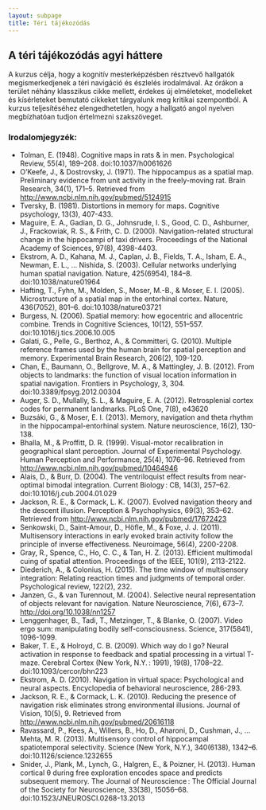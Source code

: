 ```yaml
---
layout: subpage
title: Téri tájékozódás
---
```


## A téri tájékozódás agyi háttere

A kurzus célja, hogy a kognitív mesterképzésben résztvevő hallgatók megismerkedjenek a téri navigáció és észlelés irodalmával. Az órákon a terület néhány klasszikus cikke mellett, érdekes új elméleteket, modelleket és kísérleteket bemutató cikkeket tárgyalunk meg kritikai szempontból. A kurzus teljesítéséhez elengedhetetlen, hogy a hallgató angol nyelven megbízhatóan tudjon értelmezni szakszöveget. 

### Irodalomjegyzék:

- Tolman, E. (1948). Cognitive maps in rats & in men. Psychological Review, 55(4), 189–208. doi:10.1037/h0061626 
- O’Keefe, J., & Dostrovsky, J. (1971). The hippocampus as a spatial map. Preliminary evidence from unit activity in the freely-moving rat. Brain Research, 34(1), 171–5. Retrieved from http://www.ncbi.nlm.nih.gov/pubmed/5124915 
- Tversky, B. (1981). Distortions in memory for maps. Cognitive psychology, 13(3), 407-433. 
- Maguire, E. A., Gadian, D. G., Johnsrude, I. S., Good, C. D., Ashburner, J., Frackowiak, R. S., & Frith, C. D. (2000). Navigation-related structural change in the hippocampi of taxi drivers. Proceedings of the National Academy of Sciences, 97(8), 4398-4403. 
- Ekstrom, A. D., Kahana, M. J., Caplan, J. B., Fields, T. A., Isham, E. A., Newman, E. L., … Nishida, S. (2003). Cellular networks underlying human spatial navigation. Nature, 425(6954), 184–8. doi:10.1038/nature01964 
- Hafting, T., Fyhn, M., Molden, S., Moser, M.-B., & Moser, E. I. (2005). Microstructure of a spatial map in the entorhinal cortex. Nature, 436(7052), 801–6. doi:10.1038/nature03721 
- Burgess, N. (2006). Spatial memory: how egocentric and allocentric combine. Trends in Cognitive Sciences, 10(12), 551–557. doi:10.1016/j.tics.2006.10.005 
- Galati, G., Pelle, G., Berthoz, A., & Committeri, G. (2010). Multiple reference frames used by the human brain for spatial perception and memory. Experimental Brain Research, 206(2), 109-120. 
- Chan, E., Baumann, O., Bellgrove, M. A., & Mattingley, J. B. (2012). From objects to landmarks: the function of visual location information in spatial navigation. Frontiers in Psychology, 3, 304. doi:10.3389/fpsyg.2012.00304 
- Auger, S. D., Mullally, S. L., & Maguire, E. A. (2012). Retrosplenial cortex codes for permanent landmarks. PLoS One, 7(8), e43620 
- Buzsáki, G., & Moser, E. I. (2013). Memory, navigation and theta rhythm in the hippocampal-entorhinal system. Nature neuroscience, 16(2), 130-138. 
- Bhalla, M., & Proffitt, D. R. (1999). Visual-motor recalibration in geographical slant perception. Journal of Experimental Psychology. Human Perception and Performance, 25(4), 1076–96. Retrieved from http://www.ncbi.nlm.nih.gov/pubmed/10464946 
- Alais, D., & Burr, D. (2004). The ventriloquist effect results from near-optimal bimodal integration. Current Biology : CB, 14(3), 257–62. doi:10.1016/j.cub.2004.01.029 
- Jackson, R. E., & Cormack, L. K. (2007). Evolved navigation theory and the descent illusion. Perception & Psychophysics, 69(3), 353–62. Retrieved from http://www.ncbi.nlm.nih.gov/pubmed/17672423 
- Senkowski, D., Saint-Amour, D., Höfle, M., & Foxe, J. J. (2011). Multisensory interactions in early evoked brain activity follow the principle of inverse effectiveness. Neuroimage, 56(4), 2200-2208. 
- Gray, R., Spence, C., Ho, C. C., & Tan, H. Z. (2013). Efficient multimodal cuing of spatial attention. Proceedings of the IEEE, 101(9), 2113-2122. 
- Diederich, A., & Colonius, H. (2015). The time window of multisensory integration: Relating reaction times and judgments of temporal order. Psychological review, 122(2), 232. 
- Janzen, G., & van Turennout, M. (2004). Selective neural representation of objects relevant for navigation. Nature Neuroscience, 7(6), 673–7. http://doi.org/10.1038/nn1257 
- Lenggenhager, B., Tadi, T., Metzinger, T., & Blanke, O. (2007). Video ergo sum: manipulating bodily self-consciousness. Science, 317(5841), 1096-1099. 
- Baker, T. E., & Holroyd, C. B. (2009). Which way do I go? Neural activation in response to feedback and spatial processing in a virtual T-maze. Cerebral Cortex (New York, N.Y. : 1991), 19(8), 1708–22. doi:10.1093/cercor/bhn223 
- Ekstrom, A. D. (2010). Navigation in virtual space: Psychological and neural aspects. Encyclopedia of behavioral neuroscience, 286-293. 
- Jackson, R. E., & Cormack, L. K. (2010). Reducing the presence of navigation risk eliminates strong environmental illusions. Journal of Vision, 10(5), 9. Retrieved from http://www.ncbi.nlm.nih.gov/pubmed/20616118 
- Ravassard, P., Kees, A., Willers, B., Ho, D., Aharoni, D., Cushman, J., … Mehta, M. R. (2013). Multisensory control of hippocampal spatiotemporal selectivity. Science (New York, N.Y.), 340(6138), 1342–6. doi:10.1126/science.1232655 
- Snider, J., Plank, M., Lynch, G., Halgren, E., & Poizner, H. (2013). Human cortical θ during free exploration encodes space and predicts subsequent memory. The Journal of Neuroscience : The Official Journal of the Society for Neuroscience, 33(38), 15056–68. doi:10.1523/JNEUROSCI.0268-13.2013